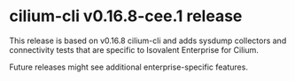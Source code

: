 # cilium-cli v0.16.8-cee.1 release

This release is based on v0.16.8 cilium-cli and adds sysdump collectors and connectivity tests that are specific to Isovalent Enterprise for Cilium.

Future releases might see additional enterprise-specific features.
